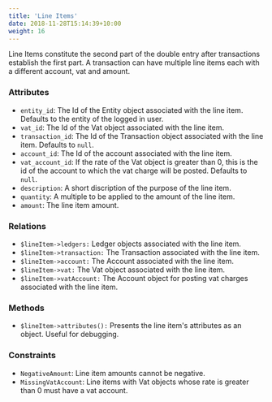 ```yaml
---
title: 'Line Items'
date: 2018-11-28T15:14:39+10:00
weight: 16
---
```


Line Items constitute the second part of the double entry after transactions establish the first part. A transaction can have multiple line items each with a different account, vat and amount.

### Attributes
+ `entity_id`: The Id of the Entity object associated with the line item. Defaults to the entity of the logged in user.
+ `vat_id`: The Id of the Vat object associated with the line item.
+ `transaction_id`: The Id of the Transaction object associated with the line item. Defaults to `null`.
+ `account_id`: The Id of the account associated with the line item.
+ `vat_account_id`: If the rate of the Vat object is greater than 0, this is the id of the account to which the vat charge will be posted. Defaults to `null`.
+ `description`: A short discription of the purpose of the line item.
+ `quantity`: A multiple to be applied to the amount of the line item.
+ `amount`: The line item amount.

### Relations
+ `$lineItem->ledgers:` Ledger objects associated with the line item. 
+ `$lineItem->transaction:` The Transaction associated with the line item. 
+ `$lineItem->account:` The Account associated with the line item. 
+ `$lineItem->vat:` The Vat object associated with the line item. 
+ `$lineItem->vatAccount:` The Account object for posting vat charges associated with the line item. 

### Methods
+ `$lineItem->attributes():` Presents the line item's attributes as an object. Useful for debugging. 

### Constraints
+ `NegativeAmount`: Line item amounts cannot be negative. 
+ `MissingVatAccount`: Line items with Vat objects whose rate is greater than 0 must have a vat account.
